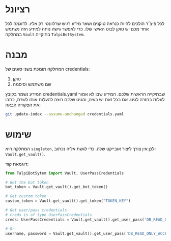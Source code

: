 # רציונל
לכל פיצ׳ר הולכים להיות כנראה טוקנים ושאר מידע רגיש שרלוונטי רק אליו. לדוגמה לכל אחד מכם יש טוקן לבוט האישי שלו. כדי לאפשר גישה נוחה למידע הזה נשתמש במחלקה `Vault` בתיקייה `TalpiBotSystem`.

# מבנה
המחלקה תומכת בשני סוגים של credentials: 
1. טוקן
2. שם משתמש וסיסמה

המידע נשמר בקובץ credentials.yaml שבתיקייה הראשית שלכם. המידע שבו לא אמור לעלות בחזרה לגיט. אם בכל זאת יש בעיה, והגיט שלכם רוצה להעלות אותו לשרת, כתבו את הפקודה הבאה:
```bash
git update-index --assume-unchanged credentials.yaml
```

# שימוש
המחלקה היא `singleton`, ולכן אין צורך ליצור אובייקט שלה. כדי לגשת אליה נכתוב `Vault.get_vault()`.

דוגמאת קוד:
```python
from TalpiBotSytem import Vault, UserPassCredentials

# Get the bot token
bot_token = Vault.get_vault().get_bot_token()

# Get custom token
custom_token = Vault.get_vault().get_token("TOKEN_KEY")

# Get user/pass credentials
# creds is of type UserPassCredentials
creds: UserPassCredentials = Vault.get_vault().get_user_pass('DB_READ_ONLY_ACCESS') 

# Or
username, password = Vault.get_vault().get_user_pass('DB_READ_ONLY_ACCESS') 
```

